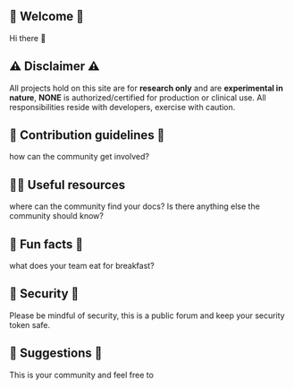## 🙋‍ Welcome 🙋‍
Hi there 👋

## :warning: Disclaimer :warning: ##
All projects hold on this site are for __research only__ and are __experimental in nature__, __NONE__ is authorized/certified for production or clinical use. All responsibilities reside with developers, exercise with caution.

## 🌈 Contribution guidelines 🌈 
how can the community get involved?

## 👩‍💻 Useful resources 
where can the community find your docs? Is there anything else the community should know?

## 🍿 Fun facts 🍿
what does your team eat for breakfast?

## 👮 Security 👮
Please be mindful of security, this is a public forum and keep your security token safe.

## 🧙 Suggestions 🧙
This is your community and feel free to 

